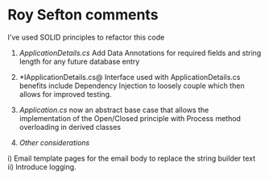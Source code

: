 **Roy Sefton comments**
=============================

I've used SOLID principles to refactor this code

1)	*ApplicationDetails.cs* 
     Add Data Annotations for required fields and string length for any future database entry

2)	*IApplicationDetails.cs@
     Interface used with ApplicationDetails.cs 
     benefits include Dependency Injection to loosely couple which 
     then allows for improved testing.

3)	*Application.cs*
    now an abstract base case that allows the implementation of the Open/Closed principle with Process method overloading in derived classes
    
4)	*Other considerations*

i)	Email template pages for the email body to replace the string builder text
ii)	Introduce logging.
